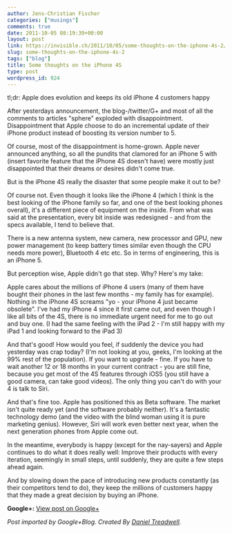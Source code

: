 ```yaml
---
author: Jens-Christian Fischer
categories: ["musings"]
comments: true
date: 2011-10-05 08:19:39+00:00
layout: post
link: https://invisible.ch/2011/10/05/some-thoughts-on-the-iphone-4s-2/
slug: some-thoughts-on-the-iphone-4s-2
tags: ["blog"]
title: Some thoughts on the iPhone 4S
type: post
wordpress_id: 924
---
```


  
tl;dr: Apple does evolution and keeps its old iPhone 4 customers happy  
  
After yesterdays announcement, the blog-/twitter/G+ and most of all the comments to articles "sphere" exploded with disappointment. Disappointment that Apple choose to do an incremental update of their iPhone product instead of boosting its version number to 5.  
  
Of course, most of the disappointment is home-grown. Apple never announced anything, so all the pundits that clamored for an iPhone 5 with (insert favorite feature that the iPhone 4S doesn't have) were mostly just disappointed that their dreams or desires didn't come true.  
  
But is the iPhone 4S really the disaster that some people make it out to be?  
  
Of course not. Even though it looks like the iPhone 4 (which I think is the best looking of the iPhone family so far, and one of the best looking phones overall), it's a different piece of equipment on the inside. From what was said at the presentation, every bit inside was redesigned - and from the specs available, I tend to believe that.  
  
There is a new antenna system, new camera, new processor and GPU, new power management (to keep battery times similar even though the CPU needs more power), Bluetooth 4 etc etc. So in terms of engineering, this is an iPhone 5.  
  
But perception wise, Apple didn't go that step. Why? Here's my take:  
  
Apple cares about the millions of iPhone 4 users (many of them have bought their phones in the last few months - my family has for example). Nothing in the iPhone 4S screams "yo - your iPhone 4 just became obsolete". I've had my iPhone 4 since it first came out, and even though I like all bits of the 4S, there is no immediate urgent need for me to go out and buy one. (I had the same feeling with the iPad 2 - I'm still happy with my iPad 1 and looking forward to the iPad 3)  
  
And that's good! How would you feel, if suddenly the device you had yesterday was crap today? (I'm not looking at you, geeks, I'm looking at the 99% rest of the population). If you want to upgrade - fine. If you have to wait another 12 or 18 months in your current contract - you are still fine, because you get most of the 4S features through iOS5 (you still have a good camera, can take good videos). The only thing you can't do with your 4 is talk to Siri.  
  
And that's fine too. Apple has positioned this as Beta software. The market isn't quite ready yet (and the software probably neither). It's a fantastic technology demo (and the video with the blind woman using it is pure marketing genius). However, Siri will work even better next year, when the next generation phones from Apple come out.  
  
In the meantime, everybody is happy (except for the nay-sayers) and Apple continues to do what it does really well: Improve their products with every iteration, seemingly in small steps, until suddenly, they are quite a few steps ahead again.  
  
And by slowing down the pace of introducing new products constantly (as their competitors tend to do), they keep the millions of customers happy that they made a great decision by buying an iPhone.

**Google+:** [View post on Google+](https://plus.google.com/109789939743085010576/posts/6XLEmkEc1v9)

  
  
_Post imported by Google+Blog.  Created By [Daniel Treadwell](https://minimali.se/)._

